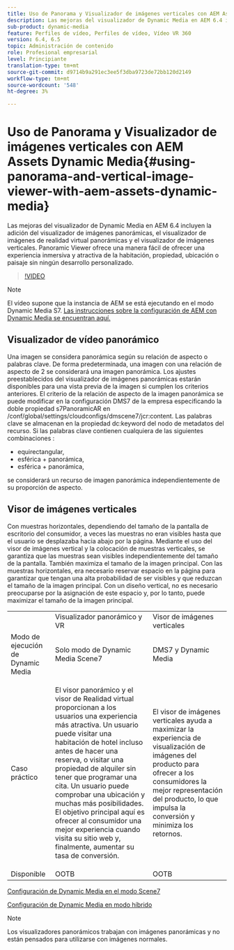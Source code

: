 ```yaml
---
title: Uso de Panorama y Visualizador de imágenes verticales con AEM Assets Dynamic Media
description: Las mejoras del visualizador de Dynamic Media en AEM 6.4 incluyen la adición del visualizador de imágenes panorámicas, el visualizador de imágenes de realidad virtual panorámicas y el visualizador de imágenes verticales. Panoramic Viewer ofrece una manera fácil de ofrecer una experiencia inmersiva y atractiva de la habitación, propiedad, ubicación o paisaje sin ningún desarrollo personalizado.
sub-product: dynamic-media
feature: Perfiles de vídeo, Perfiles de vídeo, Vídeo VR 360
version: 6.4, 6.5
topic: Administración de contenido
role: Profesional empresarial
level: Principiante
translation-type: tm+mt
source-git-commit: d9714b9a291ec3ee5f3dba9723de72bb120d2149
workflow-type: tm+mt
source-wordcount: '548'
ht-degree: 3%

---
```



# Uso de Panorama y Visualizador de imágenes verticales con AEM Assets Dynamic Media{#using-panorama-and-vertical-image-viewer-with-aem-assets-dynamic-media}

Las mejoras del visualizador de Dynamic Media en AEM 6.4 incluyen la adición del visualizador de imágenes panorámicas, el visualizador de imágenes de realidad virtual panorámicas y el visualizador de imágenes verticales. Panoramic Viewer ofrece una manera fácil de ofrecer una experiencia inmersiva y atractiva de la habitación, propiedad, ubicación o paisaje sin ningún desarrollo personalizado.

>[!VIDEO](https://video.tv.adobe.com/v/24156/?quality=9&learn=on)

>[!NOTE]
>
>El vídeo supone que la instancia de AEM se está ejecutando en el modo Dynamic Media S7. [Las instrucciones sobre la configuración de AEM con Dynamic Media se encuentran aquí.](https://helpx.adobe.com/es/experience-manager/6-3/assets/using/config-dynamic-fp-14410.html)

## Visualizador de vídeo panorámico

Una imagen se considera panorámica según su relación de aspecto o palabras clave. De forma predeterminada, una imagen con una relación de aspecto de 2 se considerará una imagen panorámica. Los ajustes preestablecidos del visualizador de imágenes panorámicas estarán disponibles para una vista previa de la imagen si cumplen los criterios anteriores. El criterio de la relación de aspecto de la imagen panorámica se puede modificar en la configuración DMS7 de la empresa especificando la doble propiedad s7PanoramicAR en /conf/global/settings/cloudconfigs/dmscene7/jcr:content. Las palabras clave se almacenan en la propiedad dc:keyword del nodo de metadatos del recurso. Si las palabras clave contienen cualquiera de las siguientes combinaciones :

* equirectangular,
* esférica + panorámica,
* esférica + panorámica,

se considerará un recurso de imagen panorámica independientemente de su proporción de aspecto.

## Visor de imágenes verticales

Con muestras horizontales, dependiendo del tamaño de la pantalla de escritorio del consumidor, a veces las muestras no eran visibles hasta que el usuario se desplazaba hacia abajo por la página. Mediante el uso del visor de imágenes vertical y la colocación de muestras verticales, se garantiza que las muestras sean visibles independientemente del tamaño de la pantalla. También maximiza el tamaño de la imagen principal. Con las muestras horizontales, era necesario reservar espacio en la página para garantizar que tengan una alta probabilidad de ser visibles y que reduzcan el tamaño de la imagen principal. Con un diseño vertical, no es necesario preocuparse por la asignación de este espacio y, por lo tanto, puede maximizar el tamaño de la imagen principal.

<table> 
 <tbody>
  <tr>
   <td> </td>
   <td>Visualizador panorámico y VR</td>
   <td>Visor de imágenes verticales</td>
  </tr>
  <tr>
   <td>Modo de ejecución de Dynamic Media</td>
   <td>Solo modo de Dynamic Media Scene7</td>
   <td>DMS7 y Dynamic Media</td>
  </tr>
  <tr>
   <td>Caso práctico   </td>
   <td><p>El visor panorámico y el visor de Realidad virtual proporcionan a los usuarios una experiencia más atractiva. Un usuario puede visitar una habitación de hotel incluso antes de hacer una reserva, o visitar una propiedad de alquiler sin tener que programar una cita. Un usuario puede comprobar una ubicación y muchas más posibilidades. El objetivo principal aquí es ofrecer al consumidor una mejor experiencia cuando visita su sitio web y, finalmente, aumentar su tasa de conversión.</p> <p> </p> </td> 
   <td><p>El visor de imágenes verticales ayuda a maximizar la experiencia de visualización de imágenes del producto para ofrecer a los consumidores la mejor representación del producto, lo que impulsa la conversión y minimiza los retornos.</p> <p> </p> </td>
  </tr>
  <tr>
   <td>Disponible </td>
   <td>OOTB</td>
   <td>OOTB</td>
  </tr>
 </tbody>
</table>

[Configuración de Dynamic Media en el modo Scene7](https://helpx.adobe.com/experience-manager/6-5/assets/using/config-dms7.html)

[Configuración de Dynamic Media en modo híbrido](https://helpx.adobe.com/experience-manager/6-5/assets/using/config-dynamic.html)

>[!NOTE]
>
>Los visualizadores panorámicos trabajan con imágenes panorámicas y no están pensados para utilizarse con imágenes normales.
